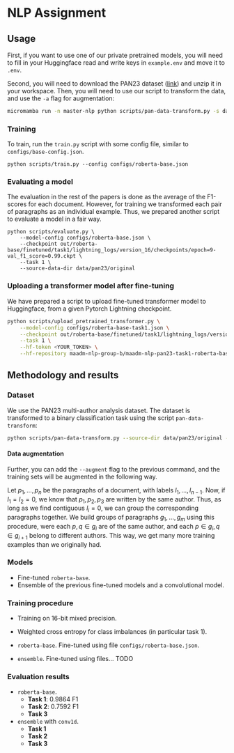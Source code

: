 # NLP Assignment

## Usage

First, if you want to use one of our private pretrained models, you will need to fill in your
Huggingface read and write keys in `example.env` and move it to `.env`.

Second, you will need to download the PAN23 dataset ([link](https://zenodo.org/records/7729178/files/pan23-multi-author-analysis.zip?download=1)) and unzip it in your workspace. Then, you will need to use our script to transform the data, and use the `-a` flag for augmentation:

```bash
micromamba run -n master-nlp python scripts/pan-data-transform.py -s data/release -t data/pan23/transformed -a
```

### Training
To train, run the `train.py` script with some config file, similar to `configs/base-config.json`.
```
python scripts/train.py --config configs/roberta-base.json
```

### Evaluating a model
The evaluation in the rest of the papers is done as the average of the F1-scores for each document. However, for training we transformed each pair of paragraphs as an individual example. Thus, we prepared another script to evaluate a model in a fair way.

```
python scripts/evaluate.py \
    --model-config configs/roberta-base.json \
    --checkpoint out/roberta-base/finetuned/task1/lightning_logs/version_16/checkpoints/epoch=9-val_f1_score=0.99.ckpt \
    --task 1 \
    --source-data-dir data/pan23/original
```

### Uploading a transformer model after fine-tuning
We have prepared a script to upload fine-tuned transformer model to Huggingface, from a given Pytorch Lightning checkpoint.

```bash
python scripts/upload_pretrained_transformer.py \
    --model-config configs/roberta-base-task1.json \
    --checkpoint out/roberta-base/finetuned/task1/lightning_logs/version_13/checkpoints/epoch=14-val_f1_score=0.99.ckpt \
    --task 1 \
    --hf-token <YOUR_TOKEN> \
    --hf-repository maadm-nlp-group-b/maadm-nlp-pan23-task1-roberta-base-finetuned
```

## Methodology and results

### Dataset
We use the PAN23 multi-author analysis dataset. The dataset is transformed to a binary classification task using the script `pan-data-transform`:
```bash
python scripts/pan-data-transform.py --source-dir data/pan23/original --target-dir data
```
#### Data augmentation
Further, you can add the `--augment` flag to the previous command, and the training sets will be augmented in the following way.

Let $p_1, \dots, p_n$ be the paragraphs of a document, with labels $l_1, \dots, l_{n-1}$. Now, if $l_1=l_2=0$, we know that $p_1, p_2, p_3$ are written by the same author. Thus, as long as we find contiguous $l_i=0$, we can group the corresponding paragraphs together. We build groups of paragraphs $g_1,\dots, g_m$ using this procedure, were each $p, q \in g_i$ are of the same author, and each $p \in g_i, q \in g_{i+1}$ belong to different authors. This way, we get many more training examples than we originally had.

### Models
- Fine-tuned `roberta-base`.
- Ensemble of the previous fine-tuned models and a convolutional model.

### Training procedure
- Training on 16-bit mixed precision.
- Weighted cross entropy for class imbalances (in particular task 1).

- `roberta-base`. Fine-tuned using file `configs/roberta-base.json`.
- `ensemble`. Fine-tuned using files... TODO

### Evaluation results

- `roberta-base`.
    - **Task 1**: 0.9864 F1
    - **Task 2**: 0.7592 F1
    - **Task 3**
- `ensemble` with `conv1d`.
    - **Task 1**
    - **Task 2**
    - **Task 3**

